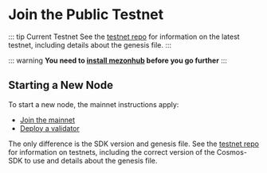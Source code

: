 # Join the Public Testnet

::: tip Current Testnet
See the [testnet repo](https://github.com/mezonhub/network/tree/main/testnets) for
information on the latest testnet, including details about the genesis file.
:::

::: warning
**You need to [install mezonhub](./install.md) before you go further**
:::

## Starting a New Node

To start a new node, the mainnet instructions apply:

- [Join the mainnet](./join-mainnet.md)
- [Deploy a validator](./validator-setup.md)

The only difference is the SDK version and genesis file. See the [testnet repo](https://github.com/mezonhub/network/tree/main/testnets) for information on testnets, including the correct version of the Cosmos-SDK to use and details about the genesis file.
